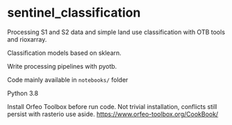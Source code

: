 sentinel_classification
==============================

Processing S1 and S2 data and simple land use classification with OTB tools and rioxarray.

Classification models based on sklearn.

Write processing pipelines with pyotb.

Code mainly available in `notebooks/` folder

Python 3.8

Install Orfeo Toolbox before run code. Not trivial installation, conflicts still persist with rasterio use aside. 
https://www.orfeo-toolbox.org/CookBook/
